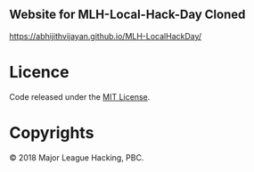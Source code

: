 
## Website for MLH-Local-Hack-Day Cloned

https://abhijithvijayan.github.io/MLH-LocalHackDay/

# Licence
Code released under the [MIT License](LICENSE.md).

# Copyrights

© 2018 Major League Hacking, PBC.